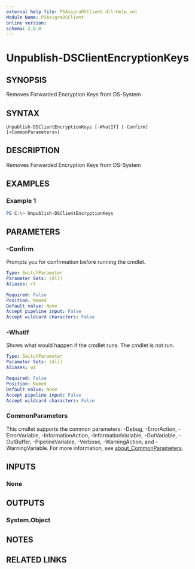```yaml
---
external help file: PSAsigraDSClient.dll-Help.xml
Module Name: PSAsigraDSClient
online version:
schema: 2.0.0
---
```


# Unpublish-DSClientEncryptionKeys

## SYNOPSIS
Removes Forwarded Encryption Keys from DS-System

## SYNTAX

```
Unpublish-DSClientEncryptionKeys [-WhatIf] [-Confirm] [<CommonParameters>]
```

## DESCRIPTION
Removes Forwarded Encryption Keys from DS-System

## EXAMPLES

### Example 1
```powershell
PS C:\> Unpublish-DSClientEncryptionKeys
```

## PARAMETERS

### -Confirm
Prompts you for confirmation before running the cmdlet.

```yaml
Type: SwitchParameter
Parameter Sets: (All)
Aliases: cf

Required: False
Position: Named
Default value: None
Accept pipeline input: False
Accept wildcard characters: False
```

### -WhatIf
Shows what would happen if the cmdlet runs. The cmdlet is not run.

```yaml
Type: SwitchParameter
Parameter Sets: (All)
Aliases: wi

Required: False
Position: Named
Default value: None
Accept pipeline input: False
Accept wildcard characters: False
```

### CommonParameters
This cmdlet supports the common parameters: -Debug, -ErrorAction, -ErrorVariable, -InformationAction, -InformationVariable, -OutVariable, -OutBuffer, -PipelineVariable, -Verbose, -WarningAction, and -WarningVariable. For more information, see [about_CommonParameters](http://go.microsoft.com/fwlink/?LinkID=113216).

## INPUTS

### None

## OUTPUTS

### System.Object
## NOTES

## RELATED LINKS

